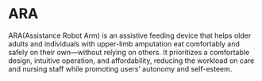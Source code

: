 # ARA
ARA(Assistance Robot Arm) is an assistive feeding device that helps older adults and individuals with upper-limb amputation eat comfortably and safely on their own—without relying on others.
It prioritizes a comfortable design, intuitive operation, and affordability, reducing the workload on care and nursing staff while promoting users’ autonomy and self-esteem.
